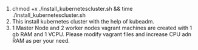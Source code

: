 1. chmod +x ./install_kubernetescluster.sh && time ./install_kubernetescluster.sh
2. This install kubernetes cluster with the help of kubeadm.
3.  1 Master Node and 2 worker nodes vagrant machines are created with 1 gb RAM and 1 VCPU. Please modify vagrant files and increase CPU adn RAM as per your need.
